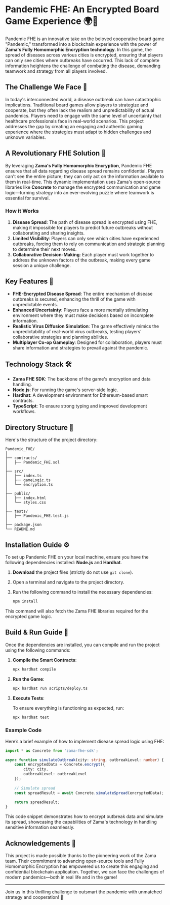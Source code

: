# Pandemic FHE: An Encrypted Board Game Experience 🌍🎲

Pandemic FHE is an innovative take on the beloved cooperative board game "Pandemic," transformed into a blockchain experience with the power of **Zama's Fully Homomorphic Encryption technology**. In this game, the spread of diseases across various cities is encrypted, ensuring that players can only see cities where outbreaks have occurred. This lack of complete information heightens the challenge of combating the disease, demanding teamwork and strategy from all players involved.

## The Challenge We Face 🚨

In today's interconnected world, a disease outbreak can have catastrophic implications. Traditional board games allow players to strategize and cooperate, but they often lack the realism and unpredictability of actual pandemics. Players need to engage with the same level of uncertainty that healthcare professionals face in real-world scenarios. This project addresses the gap by creating an engaging and authentic gaming experience where the strategies must adapt to hidden challenges and unknown variables.

## A Revolutionary FHE Solution 🔐

By leveraging **Zama's Fully Homomorphic Encryption**, Pandemic FHE ensures that all data regarding disease spread remains confidential. Players can't see the entire picture; they can only act on the information available to them in real-time. This dynamic implementation uses Zama's open-source libraries like **Concrete** to manage the encrypted communication and game logic—turning strategy into an ever-evolving puzzle where teamwork is essential for survival.

### How it Works

1. **Disease Spread**: The path of disease spread is encrypted using FHE, making it impossible for players to predict future outbreaks without collaborating and sharing insights.
2. **Limited Visibility**: Players can only see which cities have experienced outbreaks, forcing them to rely on communication and strategic planning to determine their next moves.
3. **Collaborative Decision-Making**: Each player must work together to address the unknown factors of the outbreak, making every game session a unique challenge.

## Key Features 🌟

- **FHE-Encrypted Disease Spread**: The entire mechanism of disease outbreaks is secured, enhancing the thrill of the game with unpredictable events.
- **Enhanced Uncertainty**: Players face a more mentally stimulating environment where they must make decisions based on incomplete information.
- **Realistic Virus Diffusion Simulation**: The game effectively mimics the unpredictability of real-world virus outbreaks, testing players’ collaborative strategies and planning abilities.
- **Multiplayer Co-op Gameplay**: Designed for collaboration, players must share information and strategies to prevail against the pandemic.

## Technology Stack 🛠️

- **Zama FHE SDK**: The backbone of the game's encryption and data handling.
- **Node.js**: For running the game's server-side logic.
- **Hardhat**: A development environment for Ethereum-based smart contracts.
- **TypeScript**: To ensure strong typing and improved development workflows.

## Directory Structure 📁

Here's the structure of the project directory:

```
Pandemic_FHE/
│
├── contracts/
│   ├── Pandemic_FHE.sol
│
├── src/
│   ├── index.ts
│   ├── gameLogic.ts
│   └── encryption.ts
│
├── public/
│   ├── index.html
│   └── styles.css
│
├── tests/
│   ├── Pandemic_FHE.test.js
│
├── package.json
└── README.md
```

## Installation Guide ⚙️

To set up Pandemic FHE on your local machine, ensure you have the following dependencies installed: **Node.js** and **Hardhat**.

1. **Download** the project files (strictly do not use `git clone`).
2. Open a terminal and navigate to the project directory.
3. Run the following command to install the necessary dependencies:

   ```bash
   npm install
   ```

This command will also fetch the Zama FHE libraries required for the encrypted game logic.

## Build & Run Guide 🚀

Once the dependencies are installed, you can compile and run the project using the following commands:

1. **Compile the Smart Contracts**:

   ```bash
   npx hardhat compile
   ```

2. **Run the Game**:

   ```bash
   npx hardhat run scripts/deploy.ts
   ```

3. **Execute Tests**:

   To ensure everything is functioning as expected, run:

   ```bash
   npx hardhat test
   ```

### Example Code

Here’s a brief example of how to implement disease spread logic using FHE:

```typescript
import * as Concrete from 'zama-fhe-sdk';

async function simulateOutbreak(city: string, outbreakLevel: number) {
    const encryptedData = Concrete.encrypt({
        city: city,
        outbreakLevel: outbreakLevel
    });
    
    // Simulate spread
    const spreadResult = await Concrete.simulateSpread(encryptedData);

    return spreadResult;
}
```

This code snippet demonstrates how to encrypt outbreak data and simulate its spread, showcasing the capabilities of Zama's technology in handling sensitive information seamlessly.

## Acknowledgements 🙏

This project is made possible thanks to the pioneering work of the Zama team. Their commitment to advancing open-source tools and Fully Homomorphic Encryption has empowered us to create this engaging and confidential blockchain application. Together, we can face the challenges of modern pandemics—both in real life and in the game!

---

Join us in this thrilling challenge to outsmart the pandemic with unmatched strategy and cooperation! 🌟
